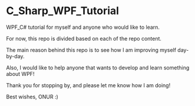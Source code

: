 # C_Sharp_WPF_Tutorial

WPF_C# tutorial for myself and anyone who would like to learn.

For now, this repo is divided based on each of the repo content.

The main reason behind this repo is to see how I am improving myself day-by-day.

Also, I would like to help anyone that wants to develop and learn something about WPF!

Thank you for stopping by, and please let me know how I am doing!

Best wishes, ONUR :)
